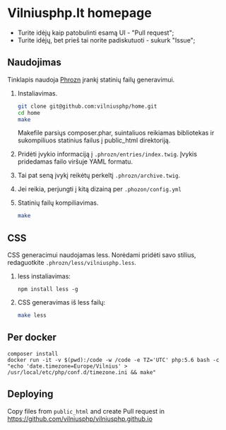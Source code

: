 Vilniusphp.lt homepage
======================

* Turite idėjų kaip patobulinti esamą UI - "Pull request";
* Turite idėjų, bet prieš tai norite padiskutuoti - sukurk "Issue";

Naudojimas
----------

Tinklapis naudoja [Phrozn](https://github.com/farazdagi/phrozn) įrankį statinių
failų generavimui.

1. Instaliavimas.

    ``` sh
    git clone git@github.com:vilniusphp/home.git
    cd home
    make
    ```

    Makefile parsiųs composer.phar, suintaliuos reikiamas bibliotekas ir
    sukompiliuos statinius failus į public_html direktoriją.


2. Pridėti įvykio informaciją į `.phrozn/entries/index.twig`. Įvykis pridedamas
   failo viršuje YAML formatu.

3. Tai pat seną įvykį reikėtų  perkeltį `.phrozn/archive.twig`. 

4. Jei reikia, perjungti į kitą dizainą per `.phozon/config.yml`

5. Statinių failų kompiliavimas.

    ``` sh
    make
    ```

CSS
---

CSS generacimui naudojamas less. Norėdami pridėti savo stilius, redaguotkite
`.phrozn/less/vilniusphp.less`.

1. less instaliavimas: 

    ```
    npm install less -g
    ```

2. CSS generavimas iš less failų:

    ```sh
    make less
    ```

Per docker
----------

```
composer install
docker run -it -v $(pwd):/code -w /code -e TZ='UTC' php:5.6 bash -c "echo 'date.timezone=Europe/Vilnius' > /usr/local/etc/php/conf.d/timezone.ini && make"
```

Deploying
---------

Copy files from  `public_html` and create Pull request in https://github.com/vilniusphp/vilniusphp.github.io